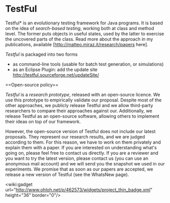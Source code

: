 # TestFul

Testful* is an evolutionary testing framework for Java programs.
It is based on the idea of _search-based testing_, working both at class and method level. The former puts objects in useful states, used by the latter to exercise the uncovered parts of the class. Read more about the approach in my publications, available [http://matteo.miraz.it/research/papers here].

*Testful* is packaged into two forms
 * as command-line tools (usable for batch test generation, or simulations)
 * as an Eclipse Plugin: add the update site http://testful.sourceforge.net/updateSite/


==Open-source policy==

*Testful* is a _research prototype_, released with an open-source licence. We use this prototype to empirically validate our proposal. Despite most of the other approaches, we publicly release Testful and we allow third-party researchers to compare their approaches against our. Additionally, we release Testful as an open-source software, allowing others to implement their ideas on top of our framework. 

However, the open-source version of Testful does not include our latest proposals. They represent our research results, and we are judged according to them. For this reason, we have to work on them privately and explain them with a paper. If you are interested on understanding what's going on, please feel free to contact us directly. If you are a reviewer and you want to try the latest version, please contact us (you can use an anonymous mail account) and we will send you the snapshot we used in our experiments.
We promise that as soon as our papers are accepted, we release a new version of Testful (see the WhatsNew page).



<wiki:gadget url="http://www.ohloh.net/p/462573/widgets/project_thin_badge.xml" height="36" border="0"/>
